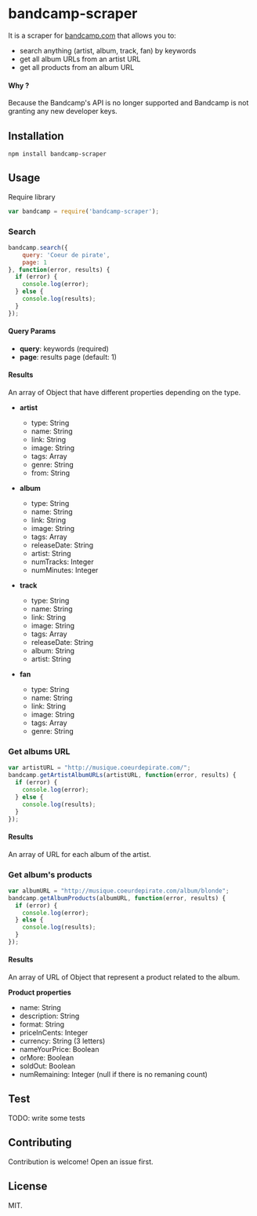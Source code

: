# bandcamp-scraper

It is a scraper for [bandcamp.com](https://bandcamp.com/) that allows you to:

- search anything (artist, album, track, fan) by keywords
- get all album URLs from an artist URL
- get all products from an album URL


#### Why ?

Because the Bandcamp's API is no longer supported and Bandcamp is not granting any new developer keys.


## Installation

`npm install bandcamp-scraper`

## Usage

Require library

```js
var bandcamp = require('bandcamp-scraper');
```

### Search

```js
bandcamp.search({
	query: 'Coeur de pirate',
	page: 1
}, function(error, results) {
  if (error) {
    console.log(error);
  } else {
    console.log(results);
  }
});
```

#### Query Params

- **query**: keywords (required)
- **page**: results page (default: 1)

#### Results

An array of Object that have different properties depending on the type.

- **artist**
	- type: String
	- name: String
	- link: String
	- image: String
	- tags: Array
	- genre: String
	- from: String


- **album**
	- type: String
	- name: String
	- link: String
	- image: String
	- tags: Array
	- releaseDate: String
	- artist: String
	- numTracks: Integer
	- numMinutes: Integer

- **track**
	- type: String
	- name: String
	- link: String
	- image: String
	- tags: Array
	- releaseDate: String
	- album: String
	- artist: String

- **fan**
	- type: String
	- name: String
	- link: String
	- image: String
	- tags: Array
	- genre: String


### Get albums URL

```js
var artistURL = "http://musique.coeurdepirate.com/";
bandcamp.getArtistAlbumURLs(artistURL, function(error, results) {
  if (error) {
    console.log(error);
  } else {
    console.log(results);
  }
});
```

#### Results

An array of URL for each album of the artist.


### Get album's products

```js
var albumURL = "http://musique.coeurdepirate.com/album/blonde";
bandcamp.getAlbumProducts(albumURL, function(error, results) {
  if (error) {
    console.log(error);
  } else {
    console.log(results);
  }
});
```

#### Results

An array of URL of Object that represent a product related to the album.

**Product properties**

- name: String
- description: String
- format: String
- priceInCents: Integer
- currency: String (3 letters)
- nameYourPrice: Boolean
- orMore: Boolean
- soldOut: Boolean
- numRemaining: Integer (null if there is no remaning count)



## Test

TODO: write some tests

## Contributing

Contribution is welcome! Open an issue first.

## License

MIT.
